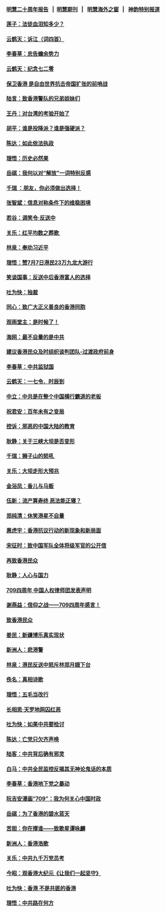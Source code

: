 #### [明慧二十周年报告](https://github.com/gfw-breaker/mh-reports/blob/master/README.md?t=07210521) &nbsp;&nbsp;|&nbsp;&nbsp;[明慧期刊](https://github.com/gfw-breaker/mh-qikan) &nbsp;&nbsp;|&nbsp;&nbsp; [明慧海外之窗](https://github.com/gfw-breaker/mh-news/blob/master/README.md?t=07210521) &nbsp;&nbsp;|&nbsp;&nbsp; [神韵特别报道](https://github.com/gfw-breaker/mh-news/blob/master/shenyun.md?t=07210521) 

#### [莲子：法徒血泪知多少？](../pages/nsc993/n11397534.md?t=07210521) 

#### [云鹤天：诉江（词四首）](../pages/nsc993/n11397502.md?t=07210521) 

#### [李春草：忠告蟾余势力](../pages/nsc993/n11396852.md?t=07210521) 

#### [云鹤天：纪念七二零](../pages/nsc993/n11396646.md?t=07210521) 

#### [保卫香港 是自由世界抗击帝国扩张的前哨战](../pages/nsc993/n11393186.md?t=07210521) 

#### [陆言：致香港警队的兄弟姐妹们](../pages/nsc993/n11392281.md?t=07210521) 

#### [王丹：对台湾的考验开始了](../pages/nsc993/n11391258.md?t=07210521) 

#### [胡平：谁是投降派？谁是强硬派？](../pages/nsc993/n11391224.md?t=07210521) 

#### [陈达：如此依法执政](../pages/nsc993/n11388999.md?t=07210521) 

#### [理悟：历史必然果](../pages/nsc993/n11388741.md?t=07210521) 

#### [岳祺：我何以对“解放”一词特别反感](../pages/nsc993/n11385696.md?t=07210521) 

#### [千瑞 ：朋友，你必须做出选择！](../pages/nsc993/n11384949.md?t=07210521) 

#### [张智斌：信息对称条件下的维稳困境](../pages/nsc993/n11384812.md?t=07210521) 

#### [若谷：调笑令‧反送中](../pages/nsc993/n11383745.md?t=07210521) 

#### [关乐：红平均数之葬歌 ](../pages/nsc993/n11383498.md?t=07210521) 

#### [林泉：奉劝习近平](../pages/nsc993/n11383487.md?t=07210521) 

#### [理悟：赞7月7日港民23万九龙大游行](../pages/nsc993/n11383473.md?t=07210521) 

#### [笑谈国事：反送中后香港富人的选择](../pages/nsc993/n11382020.md?t=07210521) 

#### [吐为快：独裁](../pages/nsc993/n11382755.md?t=07210521) 

#### [同心：致广大正义善良的香港同胞](../pages/nsc993/n11382745.md?t=07210521) 

#### [观雨堂主：是时候了！](../pages/nsc993/n11382737.md?t=07210521) 

#### [海网：最不自量的是中共](../pages/nsc993/n11380440.md?t=07210521) 

#### [建议香港民众及时组织谈判团队-过渡政府前身](../pages/nsc993/n11379909.md?t=07210521) 

#### [李春草：中共监狱国](../pages/nsc993/n11378989.md?t=07210521) 

#### [云鹤天：一七令．时辰到](../pages/nsc993/n11379260.md?t=07210521) 

#### [中立：中共是在整个中国横行霸道的老板](../pages/nsc993/n11378382.md?t=07210521) 

#### [祝君安：百年未有之变局](../pages/nsc993/n11378376.md?t=07210521) 

#### [控诉：邪恶的中国大陆的教育](../pages/nsc993/n11378344.md?t=07210521) 

#### [耿静：关于三峡大坝是否变形](../pages/nsc993/n11375879.md?t=07210521) 

#### [千瑞：狮子山的怒吼 ](../pages/nsc993/n11375644.md?t=07210521) 

#### [关乐：大坝走形大预兆](../pages/nsc993/n11375629.md?t=07210521) 

#### [金浴凤：香儿与马贩](../pages/nsc993/n11375580.md?t=07210521) 

#### [伍新：流产算寿终  恶法能正寝？](../pages/nsc993/n11375581.md?t=07210521) 

#### [郑纯清：休笑港星不自量](../pages/nsc993/n11375555.md?t=07210521) 

#### [惠虎宇：香港抗议行动的新现象和新局面](../pages/nsc993/n11375501.md?t=07210521) 

#### [宋征时：致中国军队全体将级军官的公开信](../pages/nsc993/n11373354.md?t=07210521) 

#### [再致香港民众](../pages/nsc993/n11373870.md?t=07210521) 

#### [耿静：人心与国力](../pages/nsc993/n11373759.md?t=07210521) 

#### [709四周年 中国人权律师团发表声明](../pages/nsc993/n11373565.md?t=07210521) 

#### [谢燕益：信仰之战——709四周年感言！](../pages/nsc993/n11373388.md?t=07210521) 

#### [致香港民众](../pages/nsc993/n11373286.md?t=07210521) 

#### [姜民：新疆博乐真实现状](../pages/nsc993/n11371223.md?t=07210521) 

#### [新洲人：悲港警](../pages/nsc993/n11371174.md?t=07210521) 

#### [林泉：港民反送中怒斥林郑月娥下台](../pages/nsc993/n11370676.md?t=07210521) 

#### [佚名：真相诗歌](../pages/nsc993/n11370666.md?t=07210521) 

#### [理悟：五毛当改行](../pages/nsc993/n11369314.md?t=07210521) 

#### [长相思‧天罗地网囚红恶](../pages/nsc993/n11368444.md?t=07210521) 

#### [吐为快：如果中共要检讨](../pages/nsc993/n11368441.md?t=07210521) 

#### [陈达：亡党只欠齐声唤](../pages/nsc993/n11367838.md?t=07210521) 

#### [陆客：中共背后确有邪灵](../pages/nsc993/n11365263.md?t=07210521) 

#### [白马：中共全民监控反揭其无神论鬼话的本质](../pages/nsc993/n11365236.md?t=07210521) 

#### [李春草：香港地下党之暴动](../pages/nsc993/n11365210.md?t=07210521) 

#### [阮吉安漫画“709”：我为何关心中国时政](../pages/nsc993/n11362127.md?t=07210521) 

#### [岳祺：为了香港的碧水蓝天](../pages/nsc993/n11362627.md?t=07210521) 

#### [苦胆：你在撑谁——致歌星谭咏麟](../pages/nsc993/n11361348.md?t=07210521) 

#### [新洲人：香港浩歌](../pages/nsc993/n11361334.md?t=07210521) 

#### [关乐：中共九千万党员考](../pages/nsc993/n11361304.md?t=07210521) 

#### [今昭：观香港大纪元《让我们一起坚守》](../pages/nsc993/n11361244.md?t=07210521) 

#### [吐为快：香港  不是共匪的香港](../pages/nsc993/n11360918.md?t=07210521) 

#### [理悟：中共路在何方](../pages/nsc993/n11360509.md?t=07210521) 

